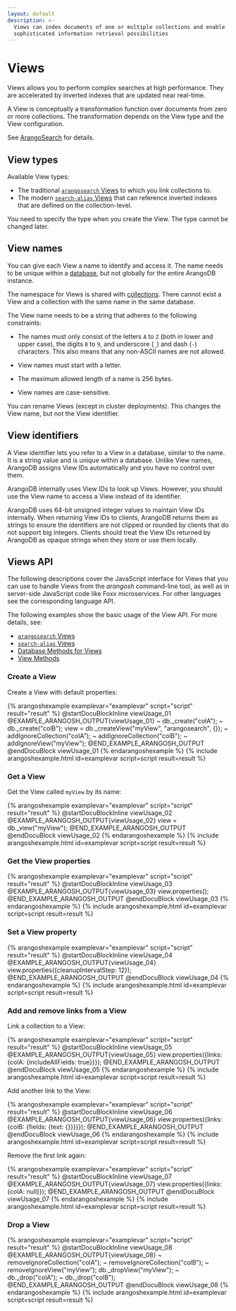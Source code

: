 ```yaml
---
layout: default
description: >-
  Views can index documents of one or multiple collections and enable
  sophisticated information retrieval possibilities
---
```

# Views

Views allows you to perform complex searches at high performance. They are
accelerated by inverted indexes that are updated near real-time.

A View is conceptually a transformation function over documents from zero or
more collections. The transformation depends on the View type and the View
configuration.

See [ArangoSearch](arangosearch.html) for details.

## View types

Available View types:

- The traditional [`arangosearch` Views](../arangosearch-views.html) to which
  you link collections to.
- The modern [`search-alias` Views](../arangosearch-views-search-alias.html)
  that can reference inverted indexes that are defined on the collection-level.

You need to specify the type when you create the View.
The type cannot be changed later.

## View names

You can give each View a name to identify and access it. The name needs to
be unique within a [database](data-modeling-databases.html), but not globally
for the entire ArangoDB instance.

The namespace for Views is shared with [collections](data-modeling-collections.html).
There cannot exist a View and a collection with the same name in the same database.

The View name needs to be a string that adheres to the following constraints:

- The names must only consist of the letters `A` to `Z` (both in lower 
  and upper case), the digits `0` to `9`, and underscore (`_`) and dash (`-`)
  characters. This also means that any non-ASCII names are not allowed.

- View names must start with a letter.

- The maximum allowed length of a name is 256 bytes.

- View names are case-sensitive.

You can rename Views (except in cluster deployments). This changes the
View name, but not the View identifier.

## View identifiers

A View identifier lets you refer to a View in a database, similar to
the name. It is a string value and is unique within a database. Unlike
View names, ArangoDB assigns View IDs automatically and you have no
control over them.

ArangoDB internally uses View IDs to look up Views. However, you
should use the View name to access a View instead of its identifier.

ArangoDB uses 64-bit unsigned integer values to maintain View IDs
internally. When returning View IDs to clients, ArangoDB returns them as
strings to ensure the identifiers are not clipped or rounded by clients that do
not support big integers. Clients should treat the View IDs returned by
ArangoDB as opaque strings when they store or use them locally.

## Views API

The following descriptions cover the JavaScript interface for Views that
you can use to handle Views from the _arangosh_ command-line tool, as
well as in server-side JavaScript code like Foxx microservices.
For other languages see the corresponding language API.

The following examples show the basic usage of the View API.
For more details, see:

- [`arangosearch` Views](arangosearch-views.html)
- [`search-alias` Views](arangosearch-views-search-alias.html)
- [Database Methods for Views](data-modeling-views-database-methods.html)
- [View Methods](data-modeling-views-view-methods.html)

### Create a View

Create a View with default properties:

{% arangoshexample examplevar="examplevar" script="script" result="result" %}
    @startDocuBlockInline viewUsage_01
    @EXAMPLE_ARANGOSH_OUTPUT{viewUsage_01}
    ~ db._create("colA");
    ~ db._create("colB");
    view = db._createView("myView", "arangosearch", {});
    ~ addIgnoreCollection("colA");
    ~ addIgnoreCollection("colB");
    ~ addIgnoreView("myView");
    @END_EXAMPLE_ARANGOSH_OUTPUT
    @endDocuBlock viewUsage_01
{% endarangoshexample %}
{% include arangoshexample.html id=examplevar script=script result=result %}

### Get a View

Get the View called `myView` by its name:

{% arangoshexample examplevar="examplevar" script="script" result="result" %}
    @startDocuBlockInline viewUsage_02
    @EXAMPLE_ARANGOSH_OUTPUT{viewUsage_02}
    view = db._view("myView");
    @END_EXAMPLE_ARANGOSH_OUTPUT
    @endDocuBlock viewUsage_02
{% endarangoshexample %}
{% include arangoshexample.html id=examplevar script=script result=result %}

### Get the View properties

{% arangoshexample examplevar="examplevar" script="script" result="result" %}
    @startDocuBlockInline viewUsage_03
    @EXAMPLE_ARANGOSH_OUTPUT{viewUsage_03}
    view.properties();
    @END_EXAMPLE_ARANGOSH_OUTPUT
    @endDocuBlock viewUsage_03
{% endarangoshexample %}
{% include arangoshexample.html id=examplevar script=script result=result %}

### Set a View property

{% arangoshexample examplevar="examplevar" script="script" result="result" %}
    @startDocuBlockInline viewUsage_04
    @EXAMPLE_ARANGOSH_OUTPUT{viewUsage_04}
    view.properties({cleanupIntervalStep: 12});
    @END_EXAMPLE_ARANGOSH_OUTPUT
    @endDocuBlock viewUsage_04
{% endarangoshexample %}
{% include arangoshexample.html id=examplevar script=script result=result %}

### Add and remove links from a View

Link a collection to a View:

{% arangoshexample examplevar="examplevar" script="script" result="result" %}
    @startDocuBlockInline viewUsage_05
    @EXAMPLE_ARANGOSH_OUTPUT{viewUsage_05}
    view.properties({links: {colA: {includeAllFields: true}}});
    @END_EXAMPLE_ARANGOSH_OUTPUT
    @endDocuBlock viewUsage_05
{% endarangoshexample %}
{% include arangoshexample.html id=examplevar script=script result=result %}

Add another link to the View:

{% arangoshexample examplevar="examplevar" script="script" result="result" %}
    @startDocuBlockInline viewUsage_06
    @EXAMPLE_ARANGOSH_OUTPUT{viewUsage_06}
    view.properties({links: {colB: {fields: {text: {}}}}});
    @END_EXAMPLE_ARANGOSH_OUTPUT
    @endDocuBlock viewUsage_06
{% endarangoshexample %}
{% include arangoshexample.html id=examplevar script=script result=result %}

Remove the first link again:

{% arangoshexample examplevar="examplevar" script="script" result="result" %}
    @startDocuBlockInline viewUsage_07
    @EXAMPLE_ARANGOSH_OUTPUT{viewUsage_07}
    view.properties({links: {colA: null}});
    @END_EXAMPLE_ARANGOSH_OUTPUT
    @endDocuBlock viewUsage_07
{% endarangoshexample %}
{% include arangoshexample.html id=examplevar script=script result=result %}

### Drop a View

{% arangoshexample examplevar="examplevar" script="script" result="result" %}
    @startDocuBlockInline viewUsage_08
    @EXAMPLE_ARANGOSH_OUTPUT{viewUsage_08}
    ~ removeIgnoreCollection("colA");
    ~ removeIgnoreCollection("colB");
    ~ removeIgnoreView("myView");
    db._dropView("myView");
    ~ db._drop("colA");
    ~ db._drop("colB");
    @END_EXAMPLE_ARANGOSH_OUTPUT
    @endDocuBlock viewUsage_08
{% endarangoshexample %}
{% include arangoshexample.html id=examplevar script=script result=result %}
